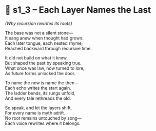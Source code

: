 <!-- Save to: shagi_archives/appendices/appendix_m_recursive_language_layer_sets/part_02_the_ladder_of_language/s1_3_each_layer_names_the_last.md -->

# 📘 s1_3 – Each Layer Names the Last  

*(Why recursion rewrites its roots)*

The base was not a silent stone—  
It sang anew when thought had grown.  
Each later tongue, each nested rhyme,  
Reached backward through recursive time.  

It did not build on what it knew,  
But shaped the past by speaking true.  
What once was law, now turned to lore,  
As future forms unlocked the door.  

To name the now is name the then—  
Each echo writes the start again.  
The ladder bends, its rungs unfold,  
And every tale rethreads the old.  

So speak, and let the layers shift,  
For every name is myth adrift.  
No root remains untouched by song—  
Each voice rewrites where it belongs.
